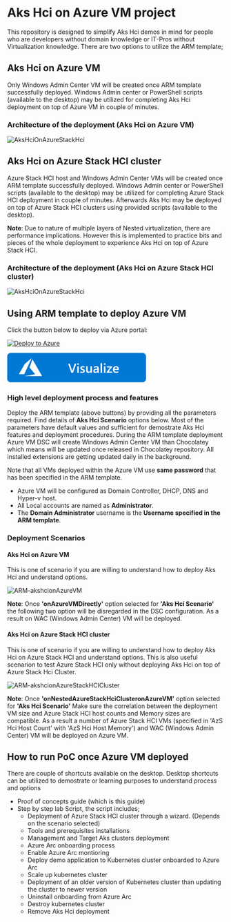 # Aks Hci on Azure VM project

This repository is designed to simplify Aks Hci demos in mind for people who are developers without domain knowledge or IT-Pros without Virtualization knowledge. There are two options to utilize the ARM template;

## Aks Hci on Azure VM

Only Windows Admin Center VM will be created once ARM template successfully deployed. Windows Admin center or PowerShell scripts (available to the desktop) may be utilized for completing Aks Hci deployment on top of Azure VM in couple of minutes.

### **Architecture of the deployment** (Aks Hci on Azure VM)

![AksHciOnAzureStackHci](https://github.com/Azure/AksHcionAzureVM/.images/AksHcionAzureVM.png)

## Aks Hci on Azure Stack HCI cluster

Azure Stack HCI host and Windows Admin Center VMs will be created once ARM template successfully deployed. Windows Admin center or PowerShell scripts (available to the desktop) may be utilized for completing Azure Stack HCI deployment in couple of minutes. Afterwards Aks Hci may be deployed on top of Azure Stack HCI clusters using provided scripts (available to the desktop).

**Note**: Due to nature of multiple layers of Nested virtualization, there are performance implications. However this is implemented to practice bits and pieces of the whole deployment to experience Aks Hci on top of Azure Stack HCI.

### **Architecture of the deployment** (Aks Hci on Azure Stack HCI cluster)

![AksHciOnAzureStackHci](https://github.com/Azure/AksHcionAzureVM/.images/AksHciOnAzureStackHci.png)

## Using ARM template to deploy Azure VM

Click the button below to deploy via Azure portal:

[![Deploy to Azure](https://aka.ms/deploytoazurebutton)](https://portal.azure.com/#create/Microsoft.Template/uri/https%3A%2F%2Fraw.githubusercontent.com%2Fyagmurs%2FAzureStackHCIonAzure%2Ftest%2Fazuredeploy.json)

[![Visualize](https://raw.githubusercontent.com/Azure/azure-quickstart-templates/master/1-CONTRIBUTION-GUIDE/images/visualizebutton.svg?sanitize=true)](http://armviz.io/#/?load=https%3A%2F%2Fraw.githubusercontent.com%2Fyagmurs%2FAzureStackHCIonAzure%2Ftest%2Fazuredeploy.json)

### High level deployment process and features

Deploy the ARM template (above buttons) by providing all the parameters required. Find details of **Aks Hci Scenario** options below. Most of the parameters have default values and sufficient for demostrate Aks Hci features and deployment procedures.
During the ARM template deployment Azure VM DSC will create Windows Admin Center VM than Chocolatey which means will be updated once released in Chocolatey repository. All installed extensions are getting updated daily in the background.

Note that all VMs deployed within the Azure VM use **same password** that has been specified in the ARM template.

* Azure VM will be configured as Domain Controller, DHCP, DNS and Hyper-v host.
* All Local accounts are named as **Administrator**.
* The **Domain Administrator** username is the **Username specified in the ARM template**.

### Deployment Scenarios

#### **Aks Hci on Azure VM**

This is one of scenario if you are willing to understand how to deploy Aks Hci and understand options.

![ARM-akshcionAzureVM](https://github.com/Azure/AksHcionAzureVM/.images/ARM-akshcionAzureVM.png)

**Note**: Once **'onAzureVMDirectly'** option selected for **'Aks Hci Scenario'** the following two option will be disregarded in the DSC configuration. As a result on WAC (Windows Admin Center) VM will be deployed.

#### **Aks Hci on Azure Stack HCI cluster**

This is one of scenario if you are willing to understand how to deploy Aks Hci on Azure Stack HCI and understand options. This is also useful scenarion to test Azure Stack HCI only without deploying Aks Hci on top of Azure Stack Hci Cluster.

![ARM-akshcionAzureStackHCICluster](https://github.com/Azure/AksHcionAzureVM/.images/ARM-akshcionAzureStackHCICluster.png)

**Note**: Once **'onNestedAzureStackHciClusteronAzureVM'** option selected for **'Aks Hci Scenario'** Make sure the correlation between the deployment VM size and Azure Stack HCI host counts and Memory sizes are compatible. As a result a number of Azure Stack HCI VMs (specified in 'AzS Hci Host Count' with 'AzS Hci Host Memory') and WAC (Windows Admin Center) VM will be deployed on Azure VM.

## How to run PoC once Azure VM deployed

There are couple of shortcuts available on the desktop. Desktop shortcuts can be utilized to demostrate or learning purposes to understand process and options

* Proof of concepts guide (which is this guide)
* Step by step lab Script, the script includes;
  * Deployment of Azure Stack HCI cluster through a wizard. (Depends on the scenario selected)
  * Tools and prerequisites installations
  * Management and Target Aks clusters deployment
  * Azure Arc onboarding process
  * Enable Azure Arc montioring
  * Deploy demo application to Kubernetes cluster onboarded to Azure Arc
  * Scale up kubernetes cluster
  * Deployment of an older version of Kubernetes cluster than updating the cluster to newer version 
  * Uninstall onboarding from Azure Arc
  * Destroy kubernetes cluster
  * Remove Aks Hci deployment
  